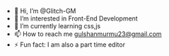 - 👋 Hi, I’m @Glitch-GM
- 👀 I’m interested in Front-End Development
- 🌱 I’m currently learning css,js
- 📫 How to reach me gulshanmurmu23@gmail.com
- ⚡ Fun fact: I am also a part time editor
<!---
Glitch-GM/Glitch-GM is a ✨ special ✨ repository because its `README.md` (this file) appears on your GitHub profile.
You can click the Preview link to take a look at your changes.
--->
